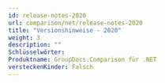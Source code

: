 ```yaml
---
id: release-notes-2020
url: comparison/net/release-notes-2020
title: "Versionshinweise - 2020"
weight: 3
description: ""
Schlüsselwörter:
Produktname: GroupDocs.Comparison für .NET
versteckenKinder: Falsch
---
```


